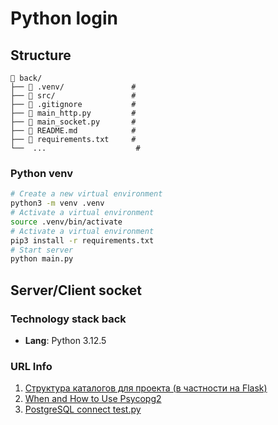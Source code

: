 # Python login

## Structure
```
📁 back/ 
├── 📁 .venv/               # 
├── 📁 src/                 # 
├── 📜 .gitignore           # 
├── 🐍 main_http.py         # 
├── 🐍 main_socket.py       # 
├── 📃 README.md            # 
├── 📜 requirements.txt     # 
└──  ...                    #
```

### Python venv
```bash
# Create a new virtual environment
python3 -m venv .venv
# Activate a virtual environment
source .venv/bin/activate
# Activate a virtual environment
pip3 install -r requirements.txt
# Start server
python main.py
```

## Server/Client socket

### Technology stack back
- **Lang**: Python 3.12.5

### URL Info

1. [Структура каталогов для проекта (в частности на Flask)](https://habr.com/ru/articles/421887/)  
2. [When and How to Use Psycopg2](https://www.timescale.com/blog/when-and-how-to-use-psycopg2/)  
3. [PostgreSQL connect test.py](https://gist.github.com/DaWe35/29ee520adf02788ed71c777494401197#file-postgresql-connect-test-py)  